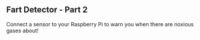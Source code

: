 ## Fart Detector - Part 2

Connect a sensor to your Raspberry Pi to warn you when there are noxious gases about!

